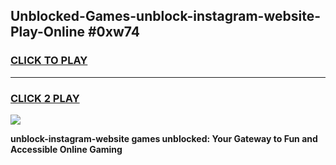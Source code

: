 
## Unblocked-Games-unblock-instagram-website-Play-Online #0xw74
<h3>
<a href="https://news.freeplayer.one?title=unblock-instagram-website&ref=3">CLICK TO PLAY</a></h3>
<hr>

<h3>
<a href="https://news.freeplayer.one?title=unblock-instagram-website&ref=3">CLICK 2 PLAY</a>
  
</h3>

<a href="https://news.freeplayer.one?title=unblock-instagram-website&ref=3"><img src="https://clearcache.store/games.png"></a>


**unblock-instagram-website games unblocked: Your Gateway to Fun and Accessible Online Gaming**
